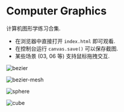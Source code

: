 # Computer Graphics

计算机图形学练习合集.

- 在浏览器中直接打开 `index.html` 即可观看.
- 在控制台运行 `canvas.save()` 可以保存截图.
- 某些场景 (03, 06 等) 支持鼠标拖拽交互.

![bezier](img/06-bezier.png)

![bezier-mesh](img/07-bezier-mesh.png)

![sphere](img/09-sphere.png)

![cube](img/11-cube.png)
